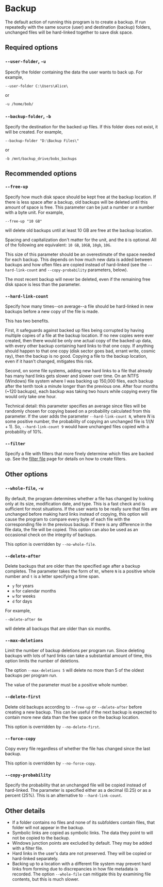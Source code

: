 # Backup

The default action of running this program is to create a backup.
If run repeatedly with the same source (user) and destination (backup) folders, unchanged files will be hard-linked together to save disk space.

## Required options

### `--user-folder`, `-u`

Specify the folder containing the data the user wants to back up.
For example,

`--user-folder C:\Users\Alice\`

or

`-u /home/bob/`

### `--backup-folder`, `-b`

Specify the destination for the backed up files.
If this folder does not exist, it will be created.
For example,

`--backup-folder "D:\Backup Files\"`

or

`-b /mnt/backup_drive/bobs_backups`

## Recommended options

### `--free-up`

Specify how much disk space should be kept free at the backup location.
If there is less space after a backup, old backups will be deleted until this amount of space is free.
This parameter can be just a number or a number with a byte unit.
For example,

`--free-up "10 GB"`

will delete old backups until at least 10 GB are free at the backup location.

Spacing and capitalization don't matter for the unit, and the `B` is optional.
All of the following are equivalent: `10 GB`, `10GB`, `10gb`, `10G`.

This size of this parameter should be an overestimate of the space needed for each backup.
This depends on how much new data is added between backups and how often files are copied instead of hard-linked (see the `--hard-link-count` and `--copy-probability` parameters, below).

The most recent backup will never be deleted, even if the remaining free disk space is less than the parameter.

### `--hard-link-count`

Specify how many times--on average--a file should be hard-linked in new backups before a new copy of the file is made.

This has two benefits.

First, it safeguards against backed up files being corrupted by having multiple copies of a file at the backup location.
If no new copies were ever created, then there would be only one actual copy of the backed up data, with every other backup containing hard links to that one copy.
If anything should happen to that one copy (disk sector goes bad, errant write, cosmic ray), then the backup is no good.
Copying a file to the backup location, even if it hasn't changed, mitigates this risk.

Second, on some file systems, adding new hard links to a file that already has many hard links gets slower and slower over time.
On an NTFS (Windows) file system where I was backing up 150,000 files, each backup after the tenth took a minute longer than the previous one.
After four months (~120 backups), each backup was taking two hours while copying every file would only take one hour.

Technical detail: this parameter specifies an average since files will be randomly chosen for copying based on a probability calculated from this parameter.
If the user adds the parameter `--hard-link-count N`, where $N$ is some positive number, the probability of copying an unchanged file is $1/(N + 1)$.
So, `--hard-link-count 9` would have unchanged files copied with a probability of 10%.

### `--filter`

Specify a file with filters that more finely determine which files are backed up.
See the [filter file](filter_files.md) page for details on how to create filters.

## Other options

### `--whole-file`, `-w`

By default, the program determines whether a file has changed by looking only at its size, modification date, and type.
This is a fast check and is sufficient for most situations.
If the user wants to be really sure that files are unchanged before making hard links instead of copying, this option will cause the program to compare every byte of each file with the corresponding file in the previous backup.
If there is any difference in the file data, the file will be copied.
This option can also be used as an occasional check on the integrity of backups.

This option is overridden by `--no-whole-file`.

### `--delete-after`

Delete backups that are older than the specified age after a backup completes.
The parameter takes the form of `Nt`, where `N` is a positive whole number and `t` is a letter specifying a time span.

- `y` for years
- `m` for calendar months
- `w` for weeks
- `d` for days

For example,

`--delete-after 6m`

will delete all backups that are older than six months.

### `--max-deletions`

Limit the number of backup deletions per program run.
Since deleting backups with lots of hard links can take a substantial amount of time, this option limits the number of deletions.

The option `--max-deletions 5` will delete no more than 5 of the oldest backups per program run.

The value of the parameter must be a positive whole number.

### `--delete-first`

Delete old backups according to `--free-up` or `--delete-after` before creating a new backup.
This can be useful if the next backup is expected to contain more new data than the free space on the backup location.

This option is overridden by `--no-delete-first`.

### `--force-copy`

Copy every file regardless of whether the file has changed since the last backup.

This option is overridden by `--no-force-copy`.

### `--copy-probability`

Specify the probability that an unchanged file will be copied instead of hard-linked.
The parameter is specified either as a decimal (0.25) or as a percent (25%).
This is an alternative to `--hard-link-count`.

## Other details

- If a folder contains no files and none of its subfolders contain files, that folder will not appear in the backup.
- Symbolic links are copied as symbolic links.
The data they point to will not be copied to the backup.
- Windows junction points are excluded by default.
They may be added with a filter file.
- Hard links in the user's data are not preserved.
They will be copied or hard-linked separately.
- Backing up to a location with a different file system may prevent hard links from forming due to discrepancies in how file metadata is recorded. The option `--whole-file` can mitigate this by examining file contents, but this is much slower.
